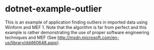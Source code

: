 dotnet-example-outlier
======================

This is an example of application finding outliers in imported data using Winform and MEF 1. Note that the algorithm is far from perfect and this example is rather demonstrating the use of proper software engineering techniques and MEF (See http://msdn.microsoft.com/en-us/library/dd460648.aspx).
